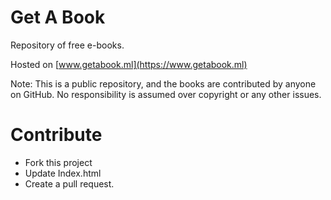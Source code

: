 # Get A Book
Repository of free e-books.

Hosted on [www.getabook.ml](https://www.getabook.ml)

Note: This is a public repository, and the books are contributed by anyone on GitHub.
No responsibility is assumed over copyright or any other issues.

# Contribute
* Fork this project
* Update Index.html
* Create a pull request.

